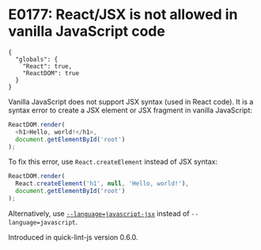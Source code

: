 # E0177: React/JSX is not allowed in vanilla JavaScript code

```config-for-examples
{
  "globals": {
    "React": true,
    "ReactDOM": true
  }
}
```

Vanilla JavaScript does not support JSX syntax (used in React code). It is a
syntax error to create a JSX element or JSX fragment in vanilla JavaScript:

```javascript
ReactDOM.render(
  <h1>Hello, world!</h1>,
  document.getElementById('root')
);
```

To fix this error, use `React.createElement` instead of JSX syntax:

```javascript
ReactDOM.render(
  React.createElement('h1', null, 'Hello, world!'),
  document.getElementById('root')
);
```

Alternatively, use [`--language=javascript-jsx`][cli-language] instead of
`--language=javascript`.

[cli-language]: ../../cli/#language

Introduced in quick-lint-js version 0.6.0.
